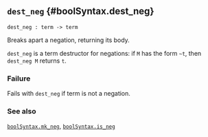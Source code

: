 ## `dest_neg` {#boolSyntax.dest_neg}


```
dest_neg : term -> term
```



Breaks apart a negation, returning its body.


`dest_neg` is a term destructor for negations: if `M` has the
form `~t`, then `dest_neg M` returns `t`.

### Failure

Fails with `dest_neg` if term is not a negation.

### See also

[`boolSyntax.mk_neg`](#boolSyntax.mk_neg), [`boolSyntax.is_neg`](#boolSyntax.is_neg)

